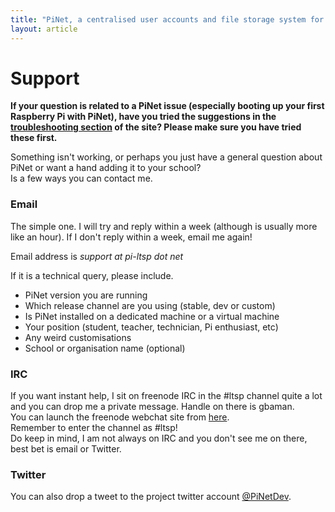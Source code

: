 ```yaml
---
title: "PiNet, a centralised user accounts and file storage system for a Raspberry Pi classroom."
layout: article
---
```


# Support

**If your question is related to a PiNet issue (especially booting up your first Raspberry Pi with PiNet), have you tried the suggestions in the [troubleshooting section](troubleshooting/troubleshooting.html) of the site? Please make sure you have tried these first.**
   
   
Something isn't working, or perhaps you just have a general question about PiNet or want a hand adding it to your school?   
Is a few ways you can contact me.   

### Email
The simple one. I will try and reply within a week (although is usually more like an hour). If I don't reply within a week, email me again!

Email address is  *support at pi-ltsp dot net*   
    
If it is a technical query, please include.
- PiNet version you are running   
- Which release channel are you using (stable, dev or custom)   
- Is PiNet installed on a dedicated machine or a virtual machine   
- Your position (student, teacher, technician, Pi enthusiast, etc)   
- Any weird customisations    
- School or organisation name (optional)   

### IRC
If you want instant help, I sit on freenode IRC in the #ltsp channel quite a lot and you can drop me a private message. Handle on there is gbaman.  
You can launch the freenode webchat site from [here](https://webchat.freenode.net/).   
Remember to enter the channel as #ltsp!   
Do keep in mind, I am not always on IRC and you don't see me on there, best bet is email or Twitter.   

### Twitter
You can also drop a tweet to the project twitter account  [@PiNetDev](https://twitter.com/pinetdev).
